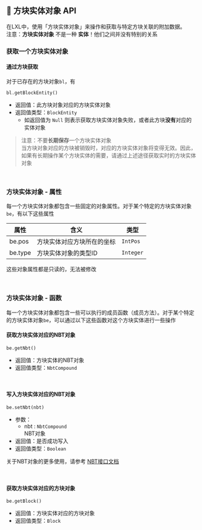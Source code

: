 ## 📮 方块实体对象 API

在LXL中，使用「方块实体对象」来操作和获取与特定方块关联的附加数据。  
注意：**方块实体对象** 不是一种 **实体**！他们之间并没有特别的关系

### 获取一个方块实体对象

#### 通过方块获取


对于已存在的方块对象`bl`，有

`bl.getBlockEntity()` 

- 返回值：此方块对象对应的方块实体对象 
- 返回值类型：`BlockEntity`
  - 如返回值为 `Null` 则表示获取方块实体对象失败，或者此方块**没有**对应的实体对象

> 注意：不要**长期保存**一个方块实体对象  
> 当方块对象对应的方块被销毁时，对应的方块实体对象将变得无效。因此，如果有长期操作某个方块实体的需要，请通过上述途径获取实时的方块实体对象

<br>


### 方块实体对象 - 属性

每一个方块实体对象都包含一些固定的对象属性。对于某个特定的方块实体对象`be`，有以下这些属性

| 属性    | 含义                       | 类型      |
| ------- | -------------------------- | --------- |
| be.pos  | 方块实体对应方块所在的坐标 | `IntPos`  |
| be.type | 方块实体对象的类型ID       | `Integer` |

这些对象属性都是只读的，无法被修改

<br>

### 方块实体对象 - 函数

每一个方块实体对象都包含一些可以执行的成员函数（成员方法）。对于某个特定的方块实体对象`be`，可以通过以下这些函数对这个方块实体进行一些操作

#### 获取方块实体对应的NBT对象

`be.getNbt()`

- 返回值：方块实体的NBT对象
- 返回值类型：`NbtCompound`

<br>

#### 写入方块实体对应的NBT对象

`be.setNbt(nbt)`

- 参数：
  - nbt : `NbtCompound`  
    NBT对象
- 返回值：是否成功写入
- 返回值类型：`Boolean`

关于NBT对象的更多使用，请参考 [NBT接口文档](zh_CN/Development/NbtAPI/NBT.md)

<br>

#### 获取方块实体对应的方块对象

`be.getBlock()`

- 返回值：方块实体对应的方块对象
- 返回值类型：`Block`

<br>